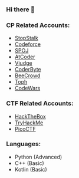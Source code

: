 ### Hi there 👋

<!--
**KurtNettle/KurtNettle** is a ✨ _special_ ✨ repository because its `README.md` (this file) appears on your GitHub profile.

Here are some ideas to get you started:

- 🔭 I’m currently working on ...
- 🌱 I’m currently learning ...
- 👯 I’m looking to collaborate on ...
- 🤔 I’m looking for help with ...
- 💬 Ask me about ...
- 📫 How to reach me: ...
- 😄 Pronouns: ...
- ⚡ Fun fact: ...
-->

<h3 align="left">CP Related Accounts:</h3>
<p align="left">
  <ul>
    <li><a href="https://www.stopstalk.com/user/profile/kurtnettle" target="_blank" rel="noreferrer">StopStalk</a></li>
    <li><a href="https://codeforces.com/profile/kurtnettle" target="_blank" rel="noreferrer">Codeforce</a></li>
    <li><a href="https://www.spoj.com/users/kurtnettle" target="_blank" rel="noreferrer">SPOJ</a></li>
    <li><a href="https://atcoder.jp/users/KurtNettle" target="_blank" rel="noreferrer">AtCoder</a></li>
    <li><a href="https://vjudge.net/user/KurtNettle" target="_blank" rel="noreferrer">Vjudge</a></li>
    <li><a href="https://coderbyte.com/profile/KurtNettle" target="_blank" rel="noreferrer">CoderByte</a></li>
    <li><a href="https://www.beecrowd.com.br/judge/en/profile/650796" target="_blank" rel="noreferrer">BeeCrowd</a></li>
    <li><a href="https://toph.co/u/KurtNettle" target="_blank" rel="noreferrer">Toph</a></li>
    <li><a href="https://www.codewars.com/users/_KurtNettle_" target="_blank" rel="noreferrer">CodeWars</a></li>
  </ul>
</p>


<h3 align="left">CTF Related Accounts:</h3>
<p align="left">
  <ul>
    <li><a href="https://app.hackthebox.com/profile/1035368" target="_blank" rel="noreferrer">HackTheBox</a></li>
    <li><a href="https://tryhackme.com/p/KurtNettle" target="_blank" rel="noreferrer">TryHackMe</a></li>
    <li><a href="https://play.picoctf.org/users/KurtNettle" target="_blank" rel="noreferrer">PicoCTF</a></li>
  </ul>
</p>

<h3 align="left">Languages:</h3>

<p align="left"> 
  <ul>
    <li>Python (Advanced)</li>
    <li>C++ (Basic)</li>
    <li>Kotlin (Basic)</li>
  </ul>
</p>

